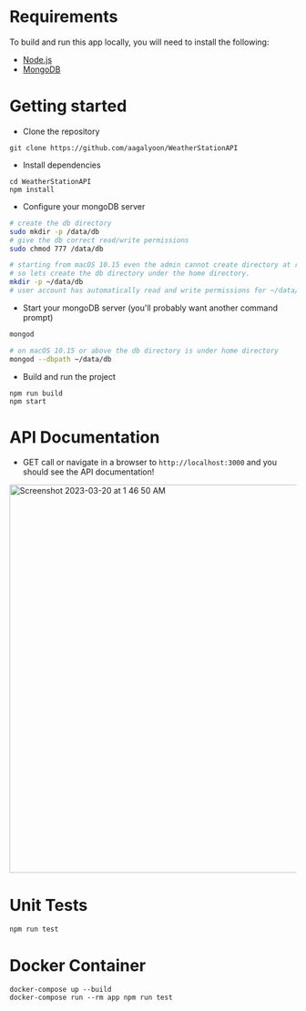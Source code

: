 # Requirements

To build and run this app locally, you will need to install the following:

- [Node.js](https://nodejs.org/en/)
- [MongoDB](https://docs.mongodb.com/manual/installation/)

# Getting started

- Clone the repository

```
git clone https://github.com/aagalyoon/WeatherStationAPI
```

- Install dependencies

```
cd WeatherStationAPI
npm install
```

- Configure your mongoDB server

```bash
# create the db directory
sudo mkdir -p /data/db
# give the db correct read/write permissions
sudo chmod 777 /data/db

# starting from macOS 10.15 even the admin cannot create directory at root
# so lets create the db directory under the home directory.
mkdir -p ~/data/db
# user account has automatically read and write permissions for ~/data/db.
```

- Start your mongoDB server (you'll probably want another command prompt)

```bash
mongod

# on macOS 10.15 or above the db directory is under home directory
mongod --dbpath ~/data/db
```

- Build and run the project

```
npm run build
npm start
```

# API Documentation

- GET call or navigate in a browser to `http://localhost:3000` and you should see the API documentation!
<img width="682" alt="Screenshot 2023-03-20 at 1 46 50 AM" src="https://user-images.githubusercontent.com/112532004/226257328-58f777a9-2af7-43a5-88da-657fa64d6647.png">

# Unit Tests

```
npm run test
```

# Docker Container

```
docker-compose up --build
docker-compose run --rm app npm run test
```
